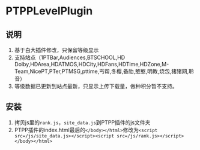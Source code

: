 # PTPPLevelPlugin

## 说明
1. 基于白大插件修改，只保留等级显示
2. 支持站点（1PTBar,Audiences,BTSCHOOL,HD Dolby,HDArea,HDATMOS,HDCity,HDFans,HDTime,HDZone,M-Team,NicePT,PTer,PTMSG,pttime,丐帮,冬樱,备胎,憨憨,明教,烧包,猪猪网,聆音）
3. 等级数据已更新到站点最新，只显示上传下载量，做种积分暂不支持。

## 安装
1. 拷贝js里的`rank.js`，`site_data.js`到PTPP插件的js文件夹
2. PTPP插件的index.html最后的`</body></html>`修改为`<script src=/js/site_data.js></script><script src=/js/rank.js></script></body></html>`
